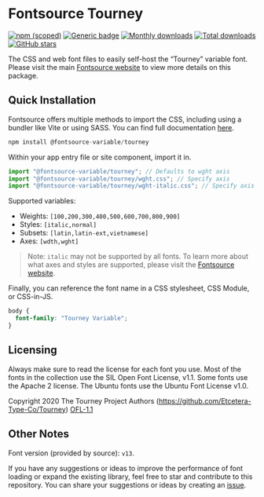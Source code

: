 # Fontsource Tourney

[![npm (scoped)](https://img.shields.io/npm/v/@fontsource-variable/tourney?color=brightgreen)](https://www.npmjs.com/package/@fontsource-variable/tourney) [![Generic badge](https://img.shields.io/badge/fontsource-passing-brightgreen)](https://github.com/fontsource/fontsource) [![Monthly downloads](https://badgen.net/npm/dm/@fontsource-variable/tourney)](https://github.com/fontsource/fontsource) [![Total downloads](https://badgen.net/npm/dt/@fontsource-variable/tourney)](https://github.com/fontsource/fontsource) [![GitHub stars](https://img.shields.io/github/stars/fontsource/fontsource.svg?style=social&label=Star)](https://github.com/fontsource/fontsource/stargazers)

The CSS and web font files to easily self-host the “Tourney” variable font. Please visit the main [Fontsource website](https://fontsource.org/fonts/tourney) to view more details on this package.

## Quick Installation

Fontsource offers multiple methods to import the CSS, including using a bundler like Vite or using SASS. You can find full documentation [here](https://fontsource.org/docs/getting-started/introduction).

```javascript
npm install @fontsource-variable/tourney
```

Within your app entry file or site component, import it in.

```javascript
import "@fontsource-variable/tourney"; // Defaults to wght axis
import "@fontsource-variable/tourney/wght.css"; // Specify axis
import "@fontsource-variable/tourney/wght-italic.css"; // Specify axis and style
```

Supported variables:
- Weights: `[100,200,300,400,500,600,700,800,900]`
- Styles: `[italic,normal]`
- Subsets: `[latin,latin-ext,vietnamese]`
- Axes: `[wdth,wght]`

> Note: `italic` may not be supported by all fonts. To learn more about what axes and styles are supported, please visit the [Fontsource website](https://fontsource.org/fonts/tourney).

Finally, you can reference the font name in a CSS stylesheet, CSS Module, or CSS-in-JS.

```css
body {
  font-family: "Tourney Variable";
}
```

## Licensing
Always make sure to read the license for each font you use. Most of the fonts in the collection use the SIL Open Font License, v1.1. Some fonts use the Apache 2 license. The Ubuntu fonts use the Ubuntu Font License v1.0.

Copyright 2020 The Tourney Project Authors (https://github.com/Etcetera-Type-Co/Tourney)
[OFL-1.1](https://openfontlicense.org)

## Other Notes
Font version (provided by source): `v13`.

If you have any suggestions or ideas to improve the performance of font loading or expand the existing library, feel free to star and contribute to this repository. You can share your suggestions or ideas by creating an [issue](https://github.com/fontsource/fontsource/issues).